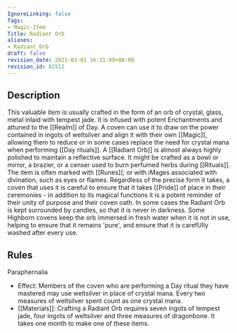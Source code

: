 ```yaml
---
IgnoreLinking: false
Tags:
- Magic-Item
Title: Radiant Orb
aliases:
- Radiant_Orb
draft: false
revision_date: 2021-03-01 16:21:09+00:00
revision_id: 82512
---
```


## Description
This valuable item is usually crafted in the form of an orb of crystal, glass, metal inlaid with tempest jade. It is infused with potent Enchantments and attuned to the [[Realm]] of Day. A coven can use it to draw on the power contained in ingots of weltsilver and align it with their own [[Magic]], allowing them to reduce or in some cases replace the need for crystal mana when performing [[Day rituals]].
A [[Radiant Orb]] is almost always highly polished to maintain a reflective surface. It might be crafted as a bowl or mirror, a brazier, or a censer used to burn perfumed herbs during [[Rituals]]. The item is often marked with [[Runes]]; or with iMages associated with divination, such as eyes or flames. Regardless of the precise form it takes, a coven that uses it is careful to ensure that it takes [[Pride]] of place in their ceremonies - in addition to its magical functions it is a potent reminder of their unity of purpose and their coven oath. In some cases the Radiant Orb is kept surrounded by candles, so that it is never in darkness. Some Highborn covens keep the orb immersed in fresh water when it is not in use, helping to ensure that it remains 'pure', and ensure that it is carefUlly washed after every use.
## Rules
Paraphernalia
* Effect: Members of the coven who are performing a Day ritual they have mastered may use weltsilver in place of crystal mana. Every two measures of weltsilver spent count as one crystal mana.
* [[Materials]]: Crafting a Radiant Orb requires seven ingots of tempest jade, four ingots of weltsilver and three measures of dragonbone. It takes one month to make one of these items.